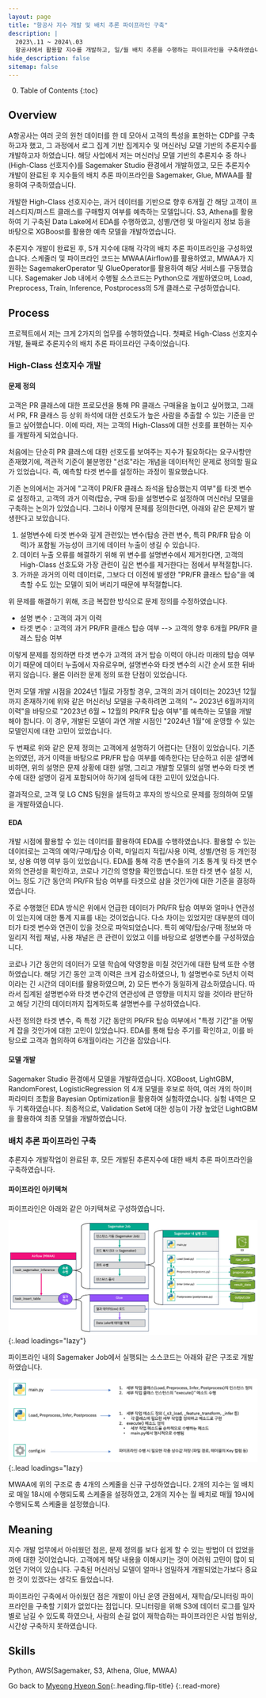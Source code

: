```yaml
---
layout: page
title: "항공사 지수 개발 및 배치 추론 파이프라인 구축"
description: |
  2023\.11 ~ 2024\.03  
  항공사에서 활용할 지수를 개발하고, 일/월 배치 추론을 수행하는 파이프라인을 구축하였습니다.
hide_description: false
sitemap: false
---
```


0. Table of Contents
{:toc}


## Overview

A항공사는 여러 곳의 원천 데이터를 한 데 모아서 고객의 특성을 표현하는 CDP를 구축하고자 했고, 그 과정에서 로그 집계 기반 집계지수 및 머신러닝 모델 기반의 추론지수를 개발하고자 하였습니다. 해당 사업에서 저는 머신러닝 모델 기반의 추론지수 중 하나(High-Class 선호지수)를 Sagemaker Studio 환경에서 개발하였고, 모든 추론지수 개발이 완료된 후 지수들의 배치 추론 파이프라인을 Sagemaker, Glue, MWAA를 활용하여 구축하였습니다.

개발한 High-Class 선호지수는, 과거 데이터를 기반으로 향후 6개월 간 해당 고객이 프레스티지/퍼스트 클래스를 구매할지 여부를 예측하는 모델입니다. S3, Athena를 활용하여 기 구축된 Data Lake에서 EDA를 수행하였고, 성별/연령 및 마일리지 정보 등을 바탕으로 XGBoost를 활용한 예측 모델을 개발하였습니다.

추론지수 개발이 완료된 후, 5개 지수에 대해 각각의 배치 추론 파이프라인을 구성하였습니다. 스케줄러 및 파이프라인 코드는 MWAA(Airflow)를 활용하였고, MWAA가 지원하는 SagemakerOperator 및 GlueOperator를 활용하여 해당 서비스를 구동했습니다. Sagemaker Job 내에서 수행될 소스코드는 Python으로 개발하였으며, Load, Preprocess, Train, Inference, Postprocess의 5개 클래스로 구성하였습니다.


## Process

프로젝트에서 저는 크게 2가지의 업무를 수행하였습니다. 첫째로 High-Class 선호지수 개발, 둘째로 추론지수의 배치 추론 파이프라인 구축이었습니다.

### High-Class 선호지수 개발

#### 문제 정의

고객은 PR 클래스에 대한 프로모션을 통해 PR 클래스 구매율을 높이고 싶어했고, 그래서 PR, FR 클래스 등 상위 좌석에 대한 선호도가 높은 사람을 추출할 수 있는 기준을 만들고 싶어했습니다. 이에 따라, 저는 고객의 High-Class에 대한 선호를 표현하는 지수를 개발하게 되었습니다.

처음에는 단순히 PR 클래스에 대한 선호도를 보여주는 지수가 필요하다는 요구사항만 존재했기에, 객관적 기준이 불분명한 "선호"라는 개념을 데이터적인 문제로 정의할 필요가 있었습니다. 즉, 예측할 타겟 변수를 설정하는 과정이 필요했습니다. 

기존 논의에서는 과거에 "고객이 PR/FR 클래스 좌석을 탑승했는지 여부"를 타겟 변수로 설정하고, 고객의 과거 이력(탑승, 구매 등)을 설명변수로 설정하여 머신러닝 모델을 구축하는 논의가 있었습니다. 그러나 이렇게 문제를 정의한다면, 아래와 같은 문제가 발생한다고 보았습니다.

1. 설명변수에 타겟 변수와 깊게 관련있는 변수(탑승 관련 변수, 특히 PR/FR 탑승 이력)가 포함될 가능성이 크기에 데이터 누출이 생길 수 있습니다. 
2. 데이터 누출 오류를 해결하기 위해 위 변수를 설명변수에서 제거한다면, 고객의 High-Class 선호도와 가장 관련이 깊은 변수를 제거한다는 점에서 부적절합니다. 
3. 가까운 과거의 이력 데이터로, 그보다 더 이전에 발생한 "PR/FR 클래스 탑승"을 예측할 수도 있는 모델이 되어 버리기 때문에 부적절합니다.

위 문제를 해결하기 위해, 조금 복잡한 방식으로 문제 정의를 수정하였습니다.

- 설명 변수 : 고객의 과거 이력
- 타겟 변수 : 고객의 과거 PR/FR 클래스 탑승 여부 --> 고객의 향후 6개월 PR/FR 클래스 탑승 여부

이렇게 문제를 정의하면 타겟 변수가 고객의 과거 탑승 이력이 아니라 미래의 탑승 여부이기 때문에 데이터 누출에서 자유로우며, 설명변수와 타겟 변수의 시간 순서 또한 뒤바뀌지 않습니다. 물론 이러한 문제 정의 또한 단점이 있었습니다. 

먼저 모델 개발 시점을 2024년 1월로 가정할 경우, 고객의 과거 데이터는 2023년 12월까지 존재하기에 위와 같은 머신러닝 모델을 구축하려면 고객의 "~ 2023년 6월까지의 이력"을 바탕으로 "2023년 6월 ~ 12월의 PR/FR 탑승 여부"를 예측하는 모델을 개발해야 합니다. 이 경우, 개발된 모델이 과연 개발 시점인 "2024년 1월"에 운영할 수 있는 모델인지에 대한 고민이 있었습니다.

두 번째로 위와 같은 문제 정의는 고객에게 설명하기 어렵다는 단점이 있었습니다. 기존 논의였던, 과거 이력을 바탕으로 PR/FR 탑승 여부를 예측한다는 단순하고 쉬운 설명에 비하면, 위의 설명은 문제 상황에 대한 설명, 그리고 개발할 모델의 설명 변수와 타겟 변수에 대한 설명이 길게 포함되어야 하기에 설득에 대한 고민이 있었습니다.

결과적으로, 고객 및 LG CNS 팀원을 설득하고 후자의 방식으로 문제를 정의하여 모델을 개발하였습니다.


#### EDA

개발 시점에 활용할 수 있는 데이터를 활용하여 EDA를 수행하였습니다. 활용할 수 있는 데이터로는 고객의 예약/구매/탑승 이력, 마일리지 적립/사용 이력, 성별/연령 등 개인정보, 상용 여행 여부 등이 있었습니다. EDA를 통해 각종 변수들의 기초 통계 및 타겟 변수와의 연관성을 확인하고, 코로나 기간의 영향을 확인했습니다. 또한 타겟 변수 설정 시, 어느 정도 기간 동안의 PR/FR 탑승 여부를 타겟으로 삼을 것인가에 대한 기준을 결정하였습니다.

주로 수행했던 EDA 방식은 위에서 언급한 데이터가 PR/FR 탑승 여부와 얼마나 연관성이 있는지에 대한 통계 지표를 내는 것이었습니다. 다소 차이는 있었지만 대부분의 데이터가 타겟 변수와 연관이 있을 것으로 파악되었습니다. 특히 예약/탑승/구매 정보와 마일리지 적립 채널, 사용 채널은 큰 관련이 있었고 이를 바탕으로 설명변수를 구성하였습니다.

코로나 기간 동안의 데이터가 모델 학습에 악영향을 미칠 것인가에 대한 탐색 또한 수행하였습니다. 해당 기간 동안 고객 이력은 크게 감소하였으나, 1) 설명변수로 5년치 이력이라는 긴 시간의 데이터를 활용하였으며, 2) 모든 변수가 동일하게 감소하였습니다. 따라서 집계된 설명변수와 타겟 변수간의 연관성에 큰 영향을 미치지 않을 것이라 판단하고 해당 기간의 데이터까지 집계하도록 설명변수를 구성하였습니다.

사전 정의한 타겟 변수, 즉 특정 기간 동안의 PR/FR 탑승 여부에서 "특정 기간"을 어떻게 잡을 것인가에 대한 고민이 있었습니다. EDA를 통해 탑승 주기를 확인하고, 이를 바탕으로 고객과 협의하여 6개월이라는 기간을 잡았습니다.


#### 모델 개발

Sagemaker Studio 환경에서 모델을 개발하였습니다. XGBoost, LightGBM, RandomForest, LogisticRegression 의 4개 모델을 후보로 하여, 여러 개의 하이퍼파라미터 조합을 Bayesian Optimization을 활용하여 실험하였습니다. 실험 내역은 모두 기록하였습니다. 최종적으로, Validation Set에 대한 성능이 가장 높았던 LightGBM을 활용하여 최종 모델을 개발하였습니다.


### 배치 추론 파이프라인 구축

추론지수 개발작업이 완료된 후, 모든 개발된 추론지수에 대한 배치 추론 파이프라인을 구축하였습니다. 

#### 파이프라인 아키텍쳐

파이프라인은 아래와 같은 아키텍쳐로 구성하였습니다.

![image](/assets/img/myown/airline-batch-pipeline.png){:.lead loadings="lazy"}

파이프라인 내의 Sagemaker Job에서 실행되는 소스코드는 아래와 같은 구조로 개발하였습니다.

![image](/assets/img/myown/airline-batch-code-dev.png){:.lead loadings="lazy}

MWAA에 위의 구조로 총 4개의 스케줄을 신규 구성하였습니다. 2개의 지수는 일 배치로 매일 18시에 수행되도록 스케줄을 설정하였고, 2개의 지수는 월 배치로 매월 19시에 수행되도록 스케줄을 설정했습니다.


## Meaning

지수 개발 업무에서 아쉬웠던 점은, 문제 정의를 보다 쉽게 할 수 있는 방법이 더 없었을까에 대한 것이었습니다. 고객에게 해당 내용을 이해시키는 것이 어려워 고민이 많이 되었던 기억이 있습니다. 구축된 머신러닝 모델이 얼마나 엄밀하게 개발되었는가보다 중요한 것이 있겠다는 생각도 들었습니다.

파이프라인 구축에서 아쉬웠던 점은 개발이 아닌 운영 관점에서, 재학습/모니터링 파이프라인을 구축할 기회가 없었다는 점입니다. 모니터링을 위해 S3에 데이터 로그를 일자별로 남길 수 있도록 하였으나, 사람의 손길 없이 재학습하는 파이프라인은 사업 범위상, 시간상 구축하지 못하였습니다.


## Skills

Python, AWS(Sagemaker, S3, Athena, Glue, MWAA)

Go back to [Myeong Hyeon Son](/about/#projects){:.heading.flip-title}
{:.read-more}